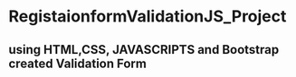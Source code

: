 # RegistaionformValidationJS_Project
## using HTML,CSS, JAVASCRIPTS and Bootstrap created Validation Form
